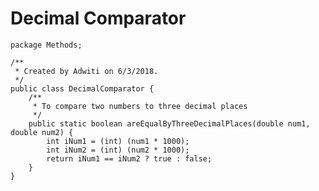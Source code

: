 # Decimal Comparator

    package Methods;
    
    /**
     * Created by Adwiti on 6/3/2018.
     */
    public class DecimalComparator {
        /**
         * To compare two numbers to three decimal places
         */
        public static boolean areEqualByThreeDecimalPlaces(double num1, double num2) {
            int iNum1 = (int) (num1 * 1000);
            int iNum2 = (int) (num2 * 1000);
            return iNum1 == iNum2 ? true : false;
        }
    }
